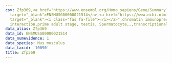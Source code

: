 ```yaml
---
csv: Zfp369,<a href="https://www.ensembl.org/Homo_sapiens/Gene/Summary?db=core;g=ENSMUSG00000021514"
  target="_blank">ENSMUSG00000021514</a>,<a href="https://www.ncbi.nlm.nih.gov/pubmed/25450459"
  target="_blank"><i class="fas fa-file"></i></a>",chromatin immunoprecipitation assay,direct
  interaction,prime adult stage, testis, Spermatocyte,,,transcriptional regulation,
data_alias: Zfp369
data_id: ENSMUSG00000021514
data_numevidence: 1
data_species: Mus musculus
data_taxid: '10090'
title: Zfp369
---
```

